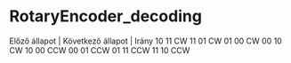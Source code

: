 # RotaryEncoder_decoding

Előző állapot	  |   Következő állapot  |  Irány
10	                      11	             CW
11	                      01	             CW
01	                      00	             CW
00	                      10	             CW
10	                      00	             CCW
00	                      01	             CCW
01	                      11	             CCW
11	                      10	             CCW
